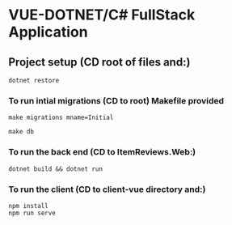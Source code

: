 # VUE-DOTNET/C# FullStack Application

## Project setup (CD root of files and:)
```
dotnet restore
```

### To run intial migrations (CD to root) Makefile provided
```
make migrations mname=Initial

make db

```

### To run the back end (CD to ItemReviews.Web:)
```
dotnet build && dotnet run
```

### To run the client (CD to client-vue directory and:)
```
npm install
npm run serve
```



